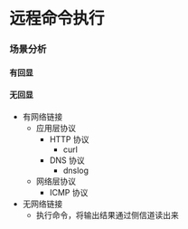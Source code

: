 # 远程命令执行

### 场景分析

#### 有回显

#### 无回显

* 有网络链接
  * 应用层协议
    * HTTP 协议
      * curl
    * DNS 协议
      * dnslog
  * 网络层协议
    * ICMP 协议
* 无网络链接
  * 执行命令，将输出结果通过侧信道读出来



